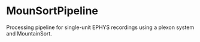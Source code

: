 # MounSortPipeline
Processing pipeline for single-unit EPHYS recordings using a plexon system and MountainSort.
